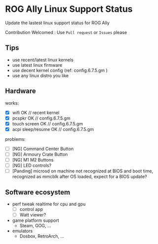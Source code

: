 # ROG Ally Linux Support Status
Update the lastest linux support status for ROG Ally 

Contribution Welcomed : Use `Pull request` or `Issues` please


## Tips

- use recent/latest linux kernels
- use latest linux firmware
- use decent kernel config (ref: config.6.7.5.gm )
- use any linux distro you like

## Hardware

works:

- [x] wifi  OK  // recent kernel
- [x] pcspkr OK  // config.6.7.5.gm
- [x] touch screen OK // config.6.7.5.gm
- [x] acpi sleep/resume OK // config.6.7.5.gm

problems:

- [ ] [NG] Command Center Button 
- [ ] [NG] Armoury Crate Button
- [ ] [NG] M1 M2 Buttons
- [ ] [NG] LED controls?
- [ ] [Panding] microsd on machine not recognized at BIOS and boot time, recognized as mmcblk after OS loaded, expect for a BIOS update?

## Software ecosystem
- perf tweak realtime for cpu and gpu	
	- [ ] control app
	- [ ] Watt viewer?
- game platform support
	- Steam, GOG, ...
- emulators
	- Dosbox, RetroArch, ...
	


